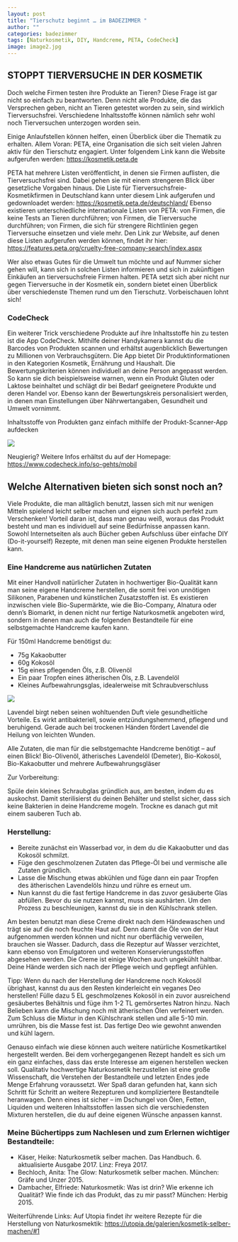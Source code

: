 ```yaml
---
layout: post
title: "Tierschutz beginnt … im BADEZIMMER "
author: ""
categories: badezimmer
tags: [Naturkosmetik, DIY, Handcreme, PETA, CodeCheck]
image: image2.jpg
---
```



## STOPPT TIERVERSUCHE IN DER KOSMETIK 

Doch welche Firmen testen ihre Produkte an Tieren? Diese Frage ist gar nicht so einfach zu beantworten. Denn nicht alle Produkte, die das Versprechen geben, nicht an Tieren getestet worden zu sein, sind wirklich Tierversuchsfrei. Verschiedene Inhaltsstoffe können nämlich sehr wohl noch Tierversuchen unterzogen worden sein. 

Einige Anlaufstellen können helfen, einen Überblick über die Thematik zu erhalten. Allem Voran: PETA, eine Organisation die sich seit vielen Jahren aktiv für den Tierschutz engagiert. 
Unter folgendem Link kann die Website aufgerufen werden: <https://kosmetik.peta.de> 

PETA hat mehrere Listen veröffentlicht, in denen sie Firmen auflisten, die Tierversuchsfrei sind. Dabei gehen sie mit einem strengeren Blick über gesetzliche Vorgaben hinaus. 
Die Liste für Tierversuchsfreie-Kosmetikfirmen in Deutschland kann unter diesem Link aufgerufen und gedownloadet werden: <https://kosmetik.peta.de/deutschland/>
Ebenso existieren unterschiedliche internationale Listen von PETA: von Firmen, die keine Tests an Tieren durchführen; von Firmen, die Tierversuche durchführen; von Firmen, die sich für strengere Richtlinien gegen Tierversuche einsetzen und viele mehr. Den Link zur Website, auf denen diese Listen aufgerufen werden können, findet ihr hier: <https://features.peta.org/cruelty-free-company-search/index.aspx> 

Wer also etwas Gutes für die Umwelt tun möchte und auf Nummer sicher gehen will, kann sich in solchen Listen informieren und sich in zukünftigen Einkäufen an tierversuchsfreie Firmen halten. PETA setzt sich aber nicht nur gegen Tierversuche in der Kosmetik ein, sondern bietet einen Überblick über verschiedenste Themen rund um den Tierschutz. Vorbeischauen lohnt sich! 

### CodeCheck

Ein weiterer Trick verschiedene Produkte auf ihre Inhaltsstoffe hin zu testen ist die App CodeCheck. Mithilfe deiner Handykamera kannst du die Barcodes von Produkten scannen und erhältst augenblicklich Bewertungen zu Millionen von Verbrauchsgütern. Die App bietet Dir Produktinformationen in den Kategorien Kosmetik, Ernährung und Haushalt. Die Bewertungskriterien können individuell an deine Person angepasst werden. So kann sie dich beispielsweise warnen, wenn ein Produkt Gluten oder Laktose beinhaltet und schlägt dir bei Bedarf geeignetere Produkte und deren Handel vor. Ebenso kann der Bewertungskreis personalisiert werden, in denen man Einstellungen über Nährwertangaben, Gesundheit und Umwelt vornimmt. 

Inhaltsstoffe von Produkten ganz einfach mithilfe der Produkt-Scanner-App aufdecken

![](/assets/img/image3.png)

Neugierig? Weitere Infos erhältst du auf der Homepage: <https://www.codecheck.info/so-gehts/mobil>


## Welche Alternativen bieten sich sonst noch an?

Viele Produkte, die man alltäglich benutzt, lassen sich mit nur wenigen Mitteln spielend leicht selber machen und eignen sich auch perfekt zum Verschenken! Vorteil daran ist, dass man genau weiß, woraus das Produkt besteht und man es individuell auf seine Bedürfnisse anpassen kann. Sowohl Internetseiten als auch Bücher geben Aufschluss über einfache DIY (Do-it-yourself) Rezepte, mit denen man seine eigenen Produkte herstellen kann. 

### Eine Handcreme aus natürlichen Zutaten

Mit einer Handvoll natürlicher Zutaten in hochwertiger Bio-Qualität kann man seine eigene Handcreme herstellen, die somit frei von unnötigen Silikonen, Parabenen und künstlichen Zusatzstoffen ist. Es existieren inzwischen viele Bio-Supermärkte, wie die Bio-Company, Alnatura oder denn’s Biomarkt, in denen nicht nur fertige Naturkosmetik angeboten wird, sondern in denen man auch die folgenden Bestandteile für eine selbstgemachte Handcreme kaufen kann. 

Für 150ml Handcreme benötigst du:

- 75g Kakaobutter
- 60g Kokosöl 
- 15g eines pflegenden Öls, z.B. Olivenöl
- Ein paar Tropfen eines ätherischen Öls, z.B. Lavendelöl
- Kleines Aufbewahrungsglas, idealerweise mit Schraubverschluss

![](/assets/img/image2.jpg)

Lavendel birgt neben seinen wohltuenden Duft viele gesundheitliche Vorteile. Es wirkt antibakteriell, sowie entzündungshemmend, pflegend und beruhigend. Gerade auch bei trockenen Händen fördert Lavendel die Heilung von leichten Wunden. 


Alle Zutaten, die man für die selbstgemachte Handcreme benötigt – auf einen Blick!
Bio-Olivenöl, ätherisches Lavendelöl (Demeter), Bio-Kokosöl, Bio-Kakaobutter und mehrere Aufbewahrungsgläser 

Zur Vorbereitung: 

Spüle dein kleines Schraubglas gründlich aus, am besten, indem du es auskochst. Damit sterilisierst du deinen Behälter und stellst sicher, dass sich keine Bakterien in deine Handcreme mogeln. Trockne es danach gut mit einem sauberen Tuch ab. 

### Herstellung:

- Bereite zunächst ein Wasserbad vor, in dem du die Kakaobutter und das Kokosöl schmilzt.
- Füge den geschmolzenen Zutaten das Pflege-Öl bei und vermische alle Zutaten gründlich.
- Lasse die Mischung etwas abkühlen und füge dann ein paar Tropfen des ätherischen Lavendelöls hinzu und rühre es erneut um.
- Nun kannst du die fast fertige Handcreme in das zuvor gesäuberte Glas abfüllen. Bevor du sie nutzen kannst, muss sie aushärten. Um den Prozess zu beschleunigen, kannst du sie in den Kühlschrank stellen.

Am besten benutzt man diese Creme direkt nach dem Händewaschen und trägt sie auf die noch feuchte Haut auf. Denn damit die Öle von der Haut aufgenommen werden können und nicht nur oberflächig verweilen, brauchen sie Wasser. Dadurch, dass die Rezeptur auf Wasser verzichtet, kann ebenso von Emulgatoren und weiteren Konservierungsstoffen abgesehen werden. Die Creme ist einige Wochen auch ungekühlt haltbar.
Deine Hände werden sich nach der Pflege weich und gepflegt anfühlen.

Tipp: Wenn du nach der Herstellung der Handcreme noch Kokosöl übrighast, kannst du aus den Resten kinderleicht ein veganes Deo herstellen! Fülle dazu 5 EL geschmolzenes Kokosöl in ein zuvor ausreichend gesäubertes Behältnis und füge ihm 1-2 TL gemörsertes Natron hinzu. Nach Belieben kann die Mischung noch mit ätherischen Ölen verfeinert werden. Zum Schluss die Mixtur in den Kühlschrank stellen und alle 5-10 min. umrühren, bis die Masse fest ist. Das fertige Deo wie gewohnt anwenden und kühl lagern. 

Genauso einfach wie diese können auch weitere natürliche Kosmetikartikel hergestellt werden. Bei dem vorhergegangenen Rezept handelt es sich um ein ganz einfaches, dass das erste Interesse am eigenen herstellen wecken soll. Qualitativ hochwertige Naturkosmetik herzustellen ist eine große Wissenschaft, die Verstehen der Bestandteile und letzten Endes jede Menge Erfahrung voraussetzt. Wer Spaß daran gefunden hat, kann sich Schritt für Schritt an weitere Rezepturen und kompliziertere Bestandteile heranwagen. Denn eines ist sicher –  im Dschungel von Ölen, Fetten, Liquiden und weiteren Inhaltsstoffen lassen sich die verschiedensten Mixturen herstellen, die du auf deine eigenen Wünsche anpassen kannst.

### Meine Büchertipps zum Nachlesen und zum Erlernen wichtiger Bestandteile:

- Käser, Heike: Naturkosmetik selber machen. Das Handbuch. 6. aktualisierte Ausgabe 2017. Linz: Freya 2017.
- Bechloch, Anita: The Glow: Naturkosmetik selber machen. München: Gräfe und Unzer 2015.
- Dambacher, Elfriede: Naturkosmetik: Was ist drin? Wie erkenne ich Qualität? Wie finde ich das Produkt, das zu mir passt? München: Herbig 2015. 

Weiterführende Links: Auf Utopia findet ihr weitere Rezepte für die Herstellung von Naturkosmektik: <https://utopia.de/galerien/kosmetik-selber-machen/#1>